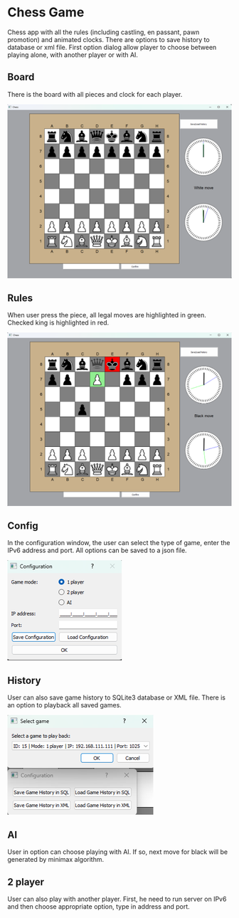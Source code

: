 <h1> Chess Game</h1>

Chess app with all the rules (including castling, en passant, pawn promotion) and animated clocks. There are options to save history to database or xml file. First option dialog allow player to choose between playing alone, with another player or with AI.

<h2> Board </h2>
There is the board with all pieces and clock for each player.

![img.png](img.png)

<h2> Rules</h2>
When user press the piece, all legal moves are highlighted in green. Checked king is highlighted in red.

![img_2.png](img_2.png)

<h2>Config</h2>
In the configuration window, the user can select the type of game, enter the IPv6 address and port. All options can be saved to a json file.

![img_3.png](img_3.png)

<h2>History</h2>
User can also save game history to SQLite3 database or XML file. There is an option to playback all saved games.

![img_4.png](img_4.png)

<h2>AI</h2>
User in option can choose playing with AI. If so, next move for black will be generated by minimax algorithm.

<h2>2 player</h2>
User can also play with another player. First, he need to run server on IPv6 and then choose appropriate option, type in address and port. 